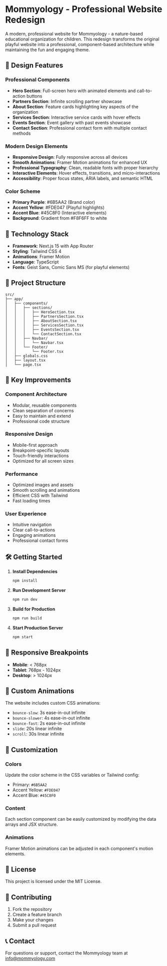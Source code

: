 # Mommyology - Professional Website Redesign

A modern, professional website for Mommyology - a nature-based educational organization for children. This redesign transforms the original playful website into a professional, component-based architecture while maintaining the fun and engaging theme.

## 🎨 Design Features

### Professional Components
- **Hero Section**: Full-screen hero with animated elements and call-to-action buttons
- **Partners Section**: Infinite scrolling partner showcase
- **About Section**: Feature cards highlighting key aspects of the organization
- **Services Section**: Interactive service cards with hover effects
- **Events Section**: Event gallery with past events showcase
- **Contact Section**: Professional contact form with multiple contact methods

### Modern Design Elements
- **Responsive Design**: Fully responsive across all devices
- **Smooth Animations**: Framer Motion animations for enhanced UX
- **Professional Typography**: Clean, readable fonts with proper hierarchy
- **Interactive Elements**: Hover effects, transitions, and micro-interactions
- **Accessibility**: Proper focus states, ARIA labels, and semantic HTML

### Color Scheme
- **Primary Purple**: #6B5AA2 (Brand color)
- **Accent Yellow**: #FDE047 (Playful highlights)
- **Accent Blue**: #45C8F0 (Interactive elements)
- **Background**: Gradient from #F8F6FF to white

## 🚀 Technology Stack

- **Framework**: Next.js 15 with App Router
- **Styling**: Tailwind CSS 4
- **Animations**: Framer Motion
- **Language**: TypeScript
- **Fonts**: Geist Sans, Comic Sans MS (for playful elements)

## 📁 Project Structure

```
src/
├── app/
│   ├── components/
│   │   ├── sections/
│   │   │   ├── HeroSection.tsx
│   │   │   ├── PartnersSection.tsx
│   │   │   ├── AboutSection.tsx
│   │   │   ├── ServicesSection.tsx
│   │   │   ├── EventsSection.tsx
│   │   │   └── ContactSection.tsx
│   │   ├── Navbar/
│   │   │   └── Navbar.tsx
│   │   └── Footer/
│   │       └── Footer.tsx
│   ├── globals.css
│   ├── layout.tsx
│   └── page.tsx
```

## 🎯 Key Improvements

### Component Architecture
- Modular, reusable components
- Clean separation of concerns
- Easy to maintain and extend
- Professional code structure

### Responsive Design
- Mobile-first approach
- Breakpoint-specific layouts
- Touch-friendly interactions
- Optimized for all screen sizes

### Performance
- Optimized images and assets
- Smooth scrolling and animations
- Efficient CSS with Tailwind
- Fast loading times

### User Experience
- Intuitive navigation
- Clear call-to-actions
- Engaging animations
- Professional contact forms

## 🛠️ Getting Started

1. **Install Dependencies**
   ```bash
   npm install
   ```

2. **Run Development Server**
   ```bash
   npm run dev
   ```

3. **Build for Production**
   ```bash
   npm run build
   ```

4. **Start Production Server**
   ```bash
   npm start
   ```

## 📱 Responsive Breakpoints

- **Mobile**: < 768px
- **Tablet**: 768px - 1024px
- **Desktop**: > 1024px

## 🎨 Custom Animations

The website includes custom CSS animations:
- `bounce-slow`: 3s ease-in-out infinite
- `bounce-slower`: 4s ease-in-out infinite
- `bounce-fast`: 2s ease-in-out infinite
- `slide`: 20s linear infinite
- `scroll`: 30s linear infinite

## 🔧 Customization

### Colors
Update the color scheme in the CSS variables or Tailwind config:
- Primary: `#6B5AA2`
- Accent Yellow: `#FDE047`
- Accent Blue: `#45C8F0`

### Content
Each section component can be easily customized by modifying the data arrays and JSX structure.

### Animations
Framer Motion animations can be adjusted in each component's motion elements.

## 📄 License

This project is licensed under the MIT License.

## 🤝 Contributing

1. Fork the repository
2. Create a feature branch
3. Make your changes
4. Submit a pull request

## 📞 Contact

For questions or support, contact the Mommyology team at info@mommyology.com
